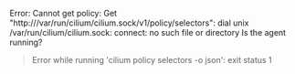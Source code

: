 Error: Cannot get policy: Get "http:///var/run/cilium/cilium.sock/v1/policy/selectors": dial unix /var/run/cilium/cilium.sock: connect: no such file or directory
Is the agent running?

> Error while running 'cilium policy selectors -o json':  exit status 1


